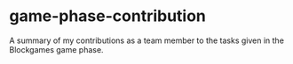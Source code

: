 # game-phase-contribution
A summary of my contributions as a team member to the tasks given in the Blockgames game phase.
